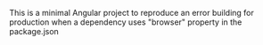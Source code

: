 This is a minimal Angular project to reproduce an error building for production when a dependency uses "browser" property in the package.json
